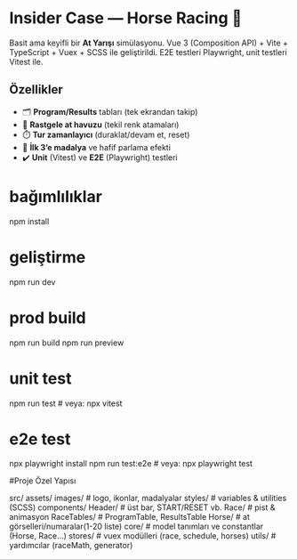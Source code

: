 # Insider Case — Horse Racing 🐎

Basit ama keyifli bir **At Yarışı** simülasyonu. Vue 3 (Composition API) + Vite + TypeScript + Vuex + SCSS ile geliştirildi. E2E testleri Playwright, unit testleri Vitest ile.

## Özellikler
- 🗂️ **Program/Results** tabları (tek ekrandan takip)
- 🐴 **Rastgele at havuzu** (tekil renk atamaları)
- ⏱️ **Tur zamanlayıcı** (duraklat/devam et, reset)
- 🏅 **İlk 3’e madalya** ve hafif parlama efekti
- ✔️ **Unit** (Vitest) ve **E2E** (Playwright) testleri

# bağımlılıklar
npm install

# geliştirme
npm run dev

# prod build
npm run build
npm run preview

# unit test
npm run test     # veya: npx vitest

# e2e test
npx playwright install
npm run test:e2e # veya: npx playwright test

#Proje Özel Yapısı

src/
  assets/
    images/         # logo, ikonlar, madalyalar
    styles/         # variables & utilities (SCSS)
  components/
    Header/         # üst bar, START/RESET vb.
    Race/           # pist & animasyon
    RaceTables/     # ProgramTable, ResultsTable
    Horse/          # at görselleri/numaralar(1-20 liste)
  core/             # model tanımları ve constantlar (Horse, Race...)
  stores/           # vuex modülleri (race, schedule, horses)
  utils/            # yardımcılar (raceMath, generator)
